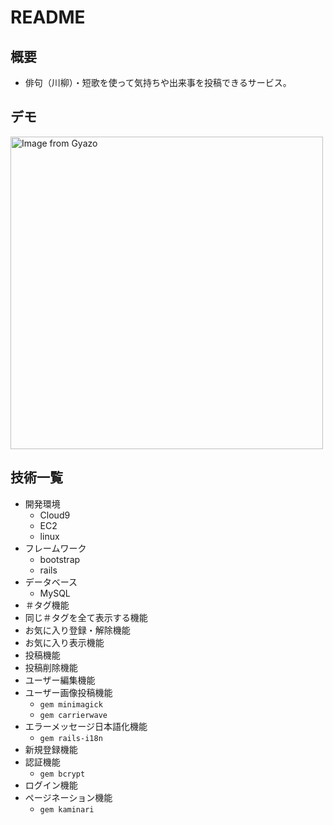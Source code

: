 # README

## 概要
- 俳句（川柳）・短歌を使って気持ちや出来事を投稿できるサービス。

## デモ
<img src="https://i.gyazo.com/bfec58d183d8c2a884d111a80cabde07.gif" alt="Image from Gyazo" width="500"/>

## 技術一覧
- 開発環境
    - Cloud9 
    - EC2 
    - linux
- フレームワーク
    - bootstrap 
    - rails
- データベース
    - MySQL
- ＃タグ機能
- 同じ＃タグを全て表示する機能
- お気に入り登録・解除機能
- お気に入り表示機能
- 投稿機能
- 投稿削除機能
- ユーザー編集機能
- ユーザー画像投稿機能
    - `gem minimagick`
    - `gem carrierwave`
- エラーメッセージ日本語化機能
    - `gem rails-i18n`
- 新規登録機能
- 認証機能
    - `gem bcrypt`
- ログイン機能
- ページネーション機能
    - `gem kaminari`
    





